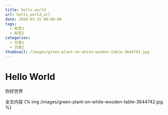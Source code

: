 ```yaml
---
title: hello world
url: hello_world_url
date: 2020-03-25 00:00:00
tags:
  - 标签1
  - 标签2
categories:
  - 分类1
  - 分类2
thumbnail: /images/green-plant-on-white-wooden-table-3644742.jpg
---
```


# Hello World
你好世界

<!-- more -->

全文内容
{% img /images/green-plant-on-white-wooden-table-3644742.jpg %}